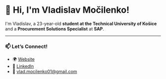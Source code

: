 # 👋 Hi, I'm **Vladislav Močilenko**!  

I'm Vladislav, a 23-year-old **student at the Technical University of Košice** and a **Procurement Solutions Specialist** at **SAP**.

---

### 📫 **Let’s Connect!**  

- 🌍 [Website](https://vladislavej.github.io/portfolio/)  
- 💼 [LinkedIn](https://www.linkedin.com/in/vladislav-mocilenko/)  
- 📧 [vlad.mocilenko01@gmail.com](mailto:vlad.mocilenko01@gmail.com)
